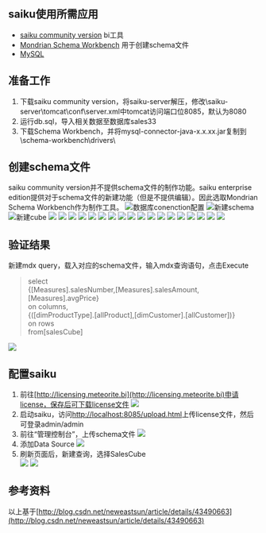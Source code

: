 ## saiku使用所需应用
- [saiku community version](http://community.meteorite.bi/) bi工具
- [Mondrian Schema Workbench](http://sourceforge.net/projects/mondrian/files/schema%20workbench/) 用于创建schema文件
- [MySQL](http://dev.mysql.com/downloads/mysql/)

## 准备工作
1. 下载saiku community version，将saiku-server解压，修改\saiku-server\tomcat\conf\server.xml中tomcat访问端口位8085，默认为8080
2. 运行db.sql，导入相关数据至数据库sales33
3. 下载Schema Workbench，并将mysql-connector-java-x.x.xx.jar复制到\schema-workbench\drivers\

## 创建schema文件
saiku community version并不提供schema文件的制作功能。saiku enterprise edition提供对于schema文件的新建功能（但是不提供编辑）。因此选取Mondrian Schema Workbench作为制作工具。
![数据库conenction配置](img/db_connection.png)
![新建schema](img/add_schema.png)
![新建cube](img/add_cube.png)
![](img/add_fact_table.png)
![](img/add_dimCustomer.png)
![](img/add_dimCustomer_hierachy.png)
![](img/add_dimCustomer_hierachy_level.png)
![](img/add_dimCustomer_hierachy_table.png)
![](img/add_dimProductType.png)
![](img/add_dimProductType_hierachy.png)
![](img/add_dimProductType_hierachy_level1.png)
![](img/add_dimProductType_hierachy_level2.png)
![](img/add_dimProductType_join.png)
![](img/add_dimProductType_join_left.png)
![](img/add_dimProductType_join_right.png)
![](img/add_measure_salesNumber.png)
![](img/add_measure_salesAmount.png)
![](img/add_measure_salesAmount_expression.png)
![](img/add_measure_salesAmount_expression_generic.png)
![](img/add_calculated_member_avgPrice.png)
![](img/add_calculated_member_avgPrice_formula.png)

## 验证结果
新建mdx query，载入对应的schema文件，输入mdx查询语句，点击Execute
> select  
>       {[Measures].salesNumber,[Measures].salesAmount,[Measures].avgPrice}  
> on columns,  
>       {([dimProductType].[allProduct],[dimCustomer].[allCustomer])}  
> on rows  
> from[salesCube]

![](img/check_mdx.png)

## 配置saiku
1. 前往[http://licensing.meteorite.bi](http://licensing.meteorite.bi)申请license，保存后可下载license文件
![](img/create_license.png)
2. 启动saiku，访问[http://localhost:8085/upload.html](http://localhost:8085/upload.html)上传license文件，然后可登录admin/admin
3. 前往“管理控制台”，上传schema文件
![](img/upload_schema_xml.png)
4. 添加Data Source
![](img/add_datasource.png)
5. 刷新页面后，新建查询，选择SalesCube  
![](img/select_cube.png)
![](img/myquery.png)


## 参考资料
以上基于[http://blog.csdn.net/neweastsun/article/details/43490663](http://blog.csdn.net/neweastsun/article/details/43490663)